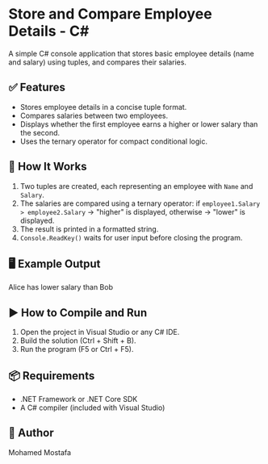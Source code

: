 # Store and Compare Employee Details - C#  
A simple C# console application that stores basic employee details (name and salary) using tuples, and compares their salaries.  
## ✅ Features  
- Stores employee details in a concise tuple format.  
- Compares salaries between two employees.  
- Displays whether the first employee earns a higher or lower salary than the second.  
- Uses the ternary operator for compact conditional logic.  
## 🧠 How It Works  
1. Two tuples are created, each representing an employee with `Name` and `Salary`.  
2. The salaries are compared using a ternary operator: if `employee1.Salary > employee2.Salary` → "higher" is displayed, otherwise → "lower" is displayed.  
3. The result is printed in a formatted string.  
4. `Console.ReadKey()` waits for user input before closing the program.  
## 🖥 Example Output  
Alice has lower salary than Bob  
## ▶️ How to Compile and Run  
1. Open the project in Visual Studio or any C# IDE.  
2. Build the solution (Ctrl + Shift + B).  
3. Run the program (F5 or Ctrl + F5).  
## 📦 Requirements  
- .NET Framework or .NET Core SDK  
- A C# compiler (included with Visual Studio)  
## 👤 Author  
Mohamed Mostafa  
